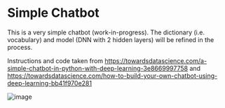 # Simple Chatbot

This is a very simple chatbot (work-in-progress). The dictionary (i.e. vocabulary) and model (DNN with 2 hidden layers) will be refined in the process.

Instructions and code taken from https://towardsdatascience.com/a-simple-chatbot-in-python-with-deep-learning-3e8669997758 and https://towardsdatascience.com/how-to-build-your-own-chatbot-using-deep-learning-bb41f970e281

![image](https://user-images.githubusercontent.com/71432794/114157738-3ca12c00-9924-11eb-88e8-4e7697162b9e.png)
